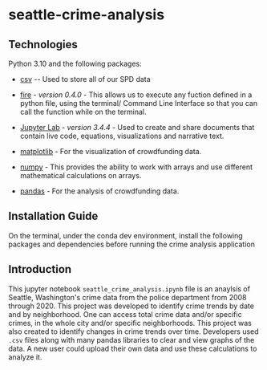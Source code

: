 # seattle-crime-analysis

## **Technologies**
Python 3.10 and the following packages:

* [csv](https://docs.python.org/3/library/csv.html) -- Used to store all of our SPD data

* [fire](https://github.com/google/python-fire) - *version 0.4.0* - This allows us to execute any fuction defined in a python file, using the terminal/ Command Line Interface so that you can call the function while on the terminal.

* [Jupyter Lab](https://jupyterlab.readthedocs.io/en/stable/) - *version 3.4.4* - Used to create and share documents that contain live code, equations, visualizations and narrative text.

* [matplotlib](https://matplotlib.org/) - For the visualization of crowdfunding data.

* [numpy](https://numpy.org/install/) - This provides the ability to work with arrays and use different mathematical calculations on arrays.

* [pandas](https://pandas.pydata.org/docs/) - For the analysis of crowdfunding data.

## **Installation Guide**
On the terminal, under the conda dev environment, install the following packages and dependencies before running the crime analysis application


## **Introduction**

This jupyter notebook `seattle_crime_analysis.ipynb` file is an anaylsis of Seattle, Washington's crime data from the police department from 2008 through 2020. This project was developed to identify crime trends by date and by neighborhood. One can access total crime data and/or specific crimes, in the whole city and/or specific neighborhoods. This project was also created to identify changes in crime trends over time. Developers used `.csv` files along with many pandas libraries to clear and view graphs of the data. A new user could upload their own data and use these calculations to analyze it.

